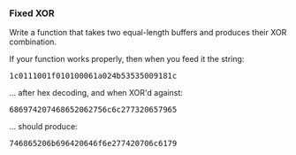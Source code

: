 ### Fixed XOR

  Write a function that takes two equal-length buffers and produces
  their XOR combination.


  If your function works properly, then when you feed it the string:

<pre>1c0111001f010100061a024b53535009181c</pre>

  ... after hex decoding, and when XOR'd against:

<pre>686974207468652062756c6c277320657965</pre>

  ... should produce:

<pre>746865206b696420646f6e277420706c6179</pre>